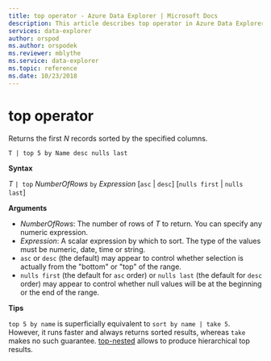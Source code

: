 ```yaml
---
title: top operator - Azure Data Explorer | Microsoft Docs
description: This article describes top operator in Azure Data Explorer.
services: data-explorer
author: orspod
ms.author: orspodek
ms.reviewer: mblythe
ms.service: data-explorer
ms.topic: reference
ms.date: 10/23/2018
---
```

# top operator

Returns the first *N* records sorted by the specified columns.

```kusto
T | top 5 by Name desc nulls last
```

**Syntax**

*T* `| top` *NumberOfRows* `by` *Expression* [`asc` | `desc`] [`nulls first` | `nulls last`]

**Arguments**

* *NumberOfRows*: The number of rows of *T* to return. You can specify any numeric expression.
* *Expression*: A scalar expression by which to sort. The type of the values must be numeric, date, time or string.
* `asc` or `desc` (the default) may appear to control whether selection is actually from the "bottom" or "top" of the range.
* `nulls first` (the default for `asc` order) or `nulls last` (the default for `desc` order) may appear to control whether null values will be at the beginning or the end of the range.


**Tips**

`top 5 by name` is superficially equivalent to `sort by name | take 5`. However, it runs faster and always returns sorted results, whereas `take` makes no such guarantee.
[top-nested](topnestedoperator.md) allows to produce hierarchical top results.